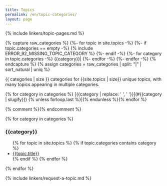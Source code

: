 ```yaml
---
title: Topics
permalink: /en/topic-categories/
layout: page
---
```

{% include linkers/topic-pages.md %}

{% capture raw_categories %}
{%- for topic in site.topics -%}
  {%- if topic.categories == empty -%}
    {% include ERROR_92_MISSING_TOPIC_CATEGORY %}
  {%- endif -%}
  {%- for category in topic.categories -%}
    {{category}}|
  {%- endfor -%}
{%- endfor -%}
{% endcapture %}
{% assign categories = raw_categories | split: "|" | sort_natural | uniq %}

<div class="center" markdown="1">
{{ categories | size }} categories for {{site.topics | size}} unique
topics, with many topics appearing in multiple categories.

{% for category in categories %} [{{category | replace: ' ', '&nbsp;'}}](#{{category | slugify}})&nbsp;{% unless forloop.last %}\|{% endunless %}{% endfor %}
</div>

<div>{% comment %}<!-- enclosing in a div forces this to be interpreted
as HTML rather than Markdown so indentation over 4 characters doesn't
produce code blocks -->{% endcomment %}

{% for category in categories %}
  <h3 id="{{category | slugify}}">{{category}}</h3>
  <ul>
  {% for topic in site.topics %}
    {% if topic.categories contains category %}
      <li><a href="{{topic.url}}">{{topic.title}}</a></li>
    {% endif %}
  {% endfor %}
  </ul>
{% endfor %}

</div>

{% include linkers/request-a-topic.md %}
